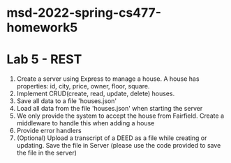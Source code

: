 # msd-2022-spring-cs477-homework5
# Lab 5 - REST
1. Create a server using Express to manage a house. A house has properties: id, city, price, owner, floor, square.
2.  Implement CRUD(create, read, update, delete) houses. 
3.  Save all data to a file 'houses.json'
4.  Load all data from the file 'houses.json' when starting the server
5.  We only provide the system to accept the house from Fairfield. Create a middleware to handle this when adding a house
6.  Provide error handlers
7.  (Optional) Upload a transcript of a DEED as a file while creating or updating. Save the file in Server (please use the code provided to save the file in the server) 
